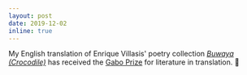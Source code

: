 ```yaml
---
layout: post
date: 2019-12-02
inline: true
---
```


My English translation of Enrique Villasis' poetry collection *[Buwaya (Crocodile)](https://lunchticket.org/buwaya-crocodile/)* has received the [Gabo Prize](https://lunchticket.org/contests/gabo/gabo-prize-winners-finalists-winter-spring-2020/) for literature in translation. :crocodile: